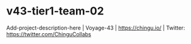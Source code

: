 # v43-tier1-team-02
Add-project-description-here | Voyage-43 | https://chingu.io/ | Twitter: https://twitter.com/ChinguCollabs
